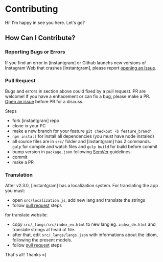 # Contributing

Hi! I'm happy in see you here. Let's go?

## How Can I Contribute?

### Reporting Bugs or Errors

If you find an error in [instantgram] or Github launchs new versions of Instagram Web that crashes [instantgram], please report [opening an issue][1].

### Pull Request

Bugs and errors in section above could fixed by a pull request. PR are welcome! If you have a enhacement or can fix a bug, please make a PR. [Open an issue][1] before PR for a discuss.

Steps
- fork [instantgram] repo
- clone in your PC
- make a new branch for your feature `git checkout -b feature_branch`
- `npm install` for install all dependencies (you must have node instaled)
- all source files are in `src/` folder and [instantgram] has 2 commands. `gulp` for compile and watch files and `gulp build` for build before commit
- bump version in `package.json` following [SemVer](http://semver.org) guidelines
- commit
- make a PR

### Translation

After v2.3.0, [instantgram] has a localization system. For translating the app you must:

- open `src/localization.js`, add new lang and translate the strings
- follow [pull request](#pull-request) steps

for translate website:

- copy `src/_langs/src/index_en.html` to new lang eg. `index_de.html` and translate strings at head of file.
- after that, edit `src/_langs/langs.json` with informations about the idiom, following the present models.
- follow [pull request](#pull-request) steps

That's all! Thanks =)

[1]:https://github.com/theus/instantgram/issues/new
